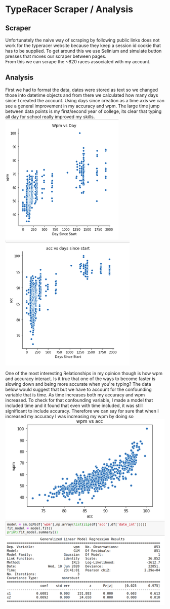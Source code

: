 
# TypeRacer Scraper / Analysis

## Scraper
Unfortunately the naive way of scraping by following public links does not work for the typeracer website because they keep a session id cookie that has to be supplied.
To get around this we use Selinium and simulate button presses that moves our scraper between pages.  
From this we can scrape the ~820 races associated with my account.  

## Analysis
First we had to format the data, dates were stored as text so we changed those into datetime objects and from there we calculated how many days since I created the account. Using days since creation as a time axis we can see a general improvement in my accuracy and wpm. The large time jump between data points is my first/second year of college, its clear that typing all day for school really improved my skills.  
![wpm](WpmDay.png)
![acc](Acc.png)

One of the most interesting Relationships in my opinion though is how wpm and accuracy interact. Is it true that one of the ways to become faster is slowing down and being more accurate when you're typing? The data below would suggest that but we have to account for the confounding variable that is time. As time increases both my accuracy and wpm increased. To check for that confounding variable, I made a model that included time and it found that even with time included, it was still significant to include accuracy. Therefore we can say for sure that when I increased my accuracy I was increasing my wpm by doing so
![wpmvacc](WpmVAcc.png)
![ConfoundingModel](ConfoundingModel.png)
